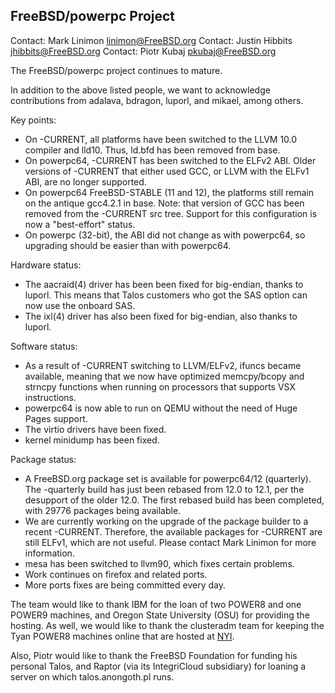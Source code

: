 ## FreeBSD/powerpc Project ##

Contact:  Mark Linimon <linimon@FreeBSD.org>
Contact:  Justin Hibbits <jhibbits@FreeBSD.org>
Contact:  Piotr Kubaj <pkubaj@FreeBSD.org>

The FreeBSD/powerpc project continues to mature.

In addition to the above listed people, we want to acknowledge
contributions from adalava, bdragon, luporl, and mikael, among
others.

Key points:

  * On -CURRENT, all platforms have been switched to the
    LLVM 10.0 compiler and lld10.  Thus, ld.bfd has been removed
    from base.
  * On powerpc64, -CURRENT has been switched to the ELFv2 ABI.
    Older versions of -CURRENT that either used GCC, or LLVM with
    the ELFv1 ABI, are no longer supported.
  * On powerpc64 FreeBSD-STABLE (11 and 12), the platforms still
    remain on the antique gcc4.2.1 in base.  Note: that version of
    GCC has been removed from the -CURRENT src tree.  Support for
    this configuration is now a "best-effort" status.
  * On powerpc (32-bit), the ABI did not change as with powerpc64,
    so upgrading should be easier than with powerpc64.

Hardware status:

  * The aacraid(4) driver has been been fixed for big-endian, thanks
    to luporl.  This means that Talos customers who got the SAS option
    can now use the onboard SAS.
  * The ixl(4) driver has also been fixed for big-endian, also thanks
    to luporl.

Software status:

  * As a result of -CURRENT switching to LLVM/ELFv2, ifuncs became
    available, meaning that we now have optimized memcpy/bcopy and
    strncpy functions when running on processors that supports VSX
    instructions.
  * powerpc64 is now able to run on QEMU without the need of
    Huge Pages support.
  * The virtio drivers have been fixed.
  * kernel minidump has been fixed.

Package status:

  * A FreeBSD.org package set is available for powerpc64/12
    (quarterly).  The -quarterly build has just been rebased
    from 12.0 to 12.1, per the desupport of the older 12.0.
    The first rebased build has been completed, with 29776
    packages being available.
  * We are currently working on the upgrade of the package
    builder to a recent -CURRENT.  Therefore, the available
    packages for -CURRENT are still ELFv1, which are not useful.
    Please contact Mark Linimon for more information.
  * mesa has been switched to llvm90, which fixes certain
    problems.
  * Work continues on firefox and related ports.
  * More ports fixes are being committed every day.

The team would like to thank IBM for the loan of two POWER8 and one
POWER9 machines, and Oregon State University (OSU) for providing the
hosting.  As well, we would like to thank the clusteradm team for
keeping the Tyan POWER8 machines online that are hosted at
[NYI](https://www.nyi.net).

Also, Piotr would like to thank the FreeBSD Foundation for
funding his personal Talos, and Raptor (via its IntegriCloud
subsidiary) for loaning a server on which talos.anongoth.pl runs.
